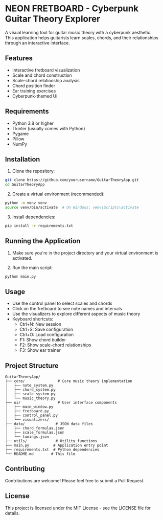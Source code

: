 # NEON FRETBOARD - Cyberpunk Guitar Theory Explorer

A visual learning tool for guitar music theory with a cyberpunk aesthetic. This application helps guitarists learn scales, chords, and their relationships through an interactive interface.

## Features

- Interactive fretboard visualization
- Scale and chord construction
- Scale-chord relationship analysis
- Chord position finder
- Ear training exercises
- Cyberpunk-themed UI

## Requirements

- Python 3.8 or higher
- Tkinter (usually comes with Python)
- Pygame
- Pillow
- NumPy

## Installation

1. Clone the repository:
```bash
git clone https://github.com/yourusername/GuitarTheoryApp.git
cd GuitarTheoryApp
```

2. Create a virtual environment (recommended):
```bash
python -m venv venv
source venv/bin/activate  # On Windows: venv\Scripts\activate
```

3. Install dependencies:
```bash
pip install -r requirements.txt
```

## Running the Application

1. Make sure you're in the project directory and your virtual environment is activated.

2. Run the main script:
```bash
python main.py
```

## Usage

- Use the control panel to select scales and chords
- Click on the fretboard to see note names and intervals
- Use the visualizers to explore different aspects of music theory
- Keyboard shortcuts:
  - Ctrl+N: New session
  - Ctrl+S: Save configuration
  - Ctrl+O: Load configuration
  - F1: Show chord builder
  - F2: Show scale-chord relationships
  - F3: Show ear trainer

## Project Structure

```
GuitarTheoryApp/
├── core/               # Core music theory implementation
│   ├── note_system.py
│   ├── chord_system.py
│   ├── scale_system.py
│   └── music_theory.py
├── ui/                 # User interface components
│   ├── main_window.py
│   ├── fretboard.py
│   ├── control_panel.py
│   └── visualizers/
├── data/              # JSON data files
│   ├── chord_formulas.json
│   ├── scale_formulas.json
│   └── tunings.json
├── utils/             # Utility functions
├── main.py           # Application entry point
├── requirements.txt  # Python dependencies
└── README.md        # This file
```

## Contributing

Contributions are welcome! Please feel free to submit a Pull Request.

## License

This project is licensed under the MIT License - see the LICENSE file for details. 
